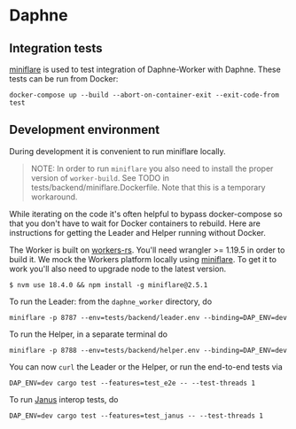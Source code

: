 # Daphne

## Integration tests

[miniflare](https://miniflare.dev/) is used to test integration of Daphne-Worker
with Daphne. These tests can be run from Docker:

```
docker-compose up --build --abort-on-container-exit --exit-code-from test
```

## Development environment

During development it is convenient to run miniflare locally.

> NOTE: In order to run `miniflare` you also need to install the proper version
> of `worker-build`. See TODO in tests/backend/miniflare.Dockerfile. Note that
> this is a temporary workaround.

While iterating on the code it's often helpful to bypass docker-compose so that
you don't have to wait for Docker containers to rebuild. Here are instructions
for getting the Leader and Helper running without Docker.

The Worker is built on [workers-rs](https://github.com/cloudflare/workers-rs).
You'll need wrangler >= 1.19.5 in order to build it. We mock the Workers
platform locally using [miniflare](https://github.com/cloudflare/miniflare). To
get it to work you'll also need to upgrade node to the latest version.

```
$ nvm use 18.4.0 && npm install -g miniflare@2.5.1
```

To run the Leader: from the `daphne_worker` directory, do

```
miniflare -p 8787 --env=tests/backend/leader.env --binding=DAP_ENV=dev
```

To run the Helper, in a separate terminal do

```
miniflare -p 8788 --env=tests/backend/helper.env --binding=DAP_ENV=dev
```

You can now `curl` the Leader or the Helper, or run the end-to-end tests via

```
DAP_ENV=dev cargo test --features=test_e2e -- --test-threads 1
```

To run [Janus](https://github.com/divviup/janus) interop tests, do

```
DAP_ENV=dev cargo test --features=test_janus -- --test-threads 1
```
